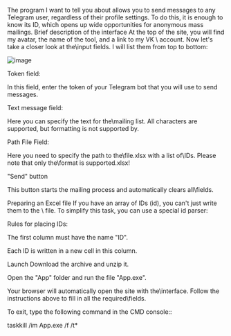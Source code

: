 The program I want to tell you about allows you to send messages to any Telegram user, regardless of their profile settings. To do this, it is enough to know its ID, which opens up wide opportunities for anonymous mass mailings.
Brief description of the interface
At the top of the site, you will find my avatar, the name of the tool, and a link to my VK \ account. Now let's take a closer look at the\input fields. I will list them from top to bottom:

![image](https://github.com/user-attachments/assets/d0a5b2ca-5dc0-4518-9e19-1ab78c891a6f)


Token field:

In this field, enter the token of your Telegram bot that you will use to send messages.

Text message field:

Here you can specify the text for the\mailing list. All characters are supported, but formatting is not supported by.

Path File Field:

Here you need to specify the path to the\file.xlsx with a list of\IDs. Please note that only the\format is supported.xlsx!

"Send" button

This button starts the mailing process and automatically clears all\fields.

Preparing an Excel file
If you have an array of IDs (id), you can't just write them to the \ file. To simplify this task, you can use a special id parser:



Rules for placing IDs:

The first column must have the name "ID".

Each ID is written in a new cell in this column.

Launch
Download the archive and unzip it.

Open the "App" folder and run the file "App.exe".

Your browser will automatically open the site with the\interface. Follow the instructions above to fill in all the required\fields.

To exit, type the following command in the CMD console::

taskkill /im App.exe /f /t*

